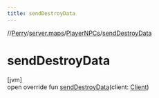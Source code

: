 ```yaml
---
title: sendDestroyData
---
```

//[Perry](../../../index.html)/[server.maps](../index.html)/[PlayerNPCs](index.html)/[sendDestroyData](send-destroy-data.html)



# sendDestroyData



[jvm]\
open override fun [sendDestroyData](send-destroy-data.html)(client: [Client](../../client/-client/index.html))




